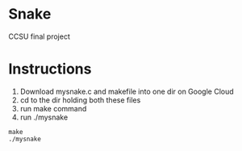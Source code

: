 # Snake
CCSU final project

# Instructions
1. Download mysnake.c and makefile into one dir on Google Cloud
2. cd to the dir holding both these files
3.  run make command
4. run ./mysnake

```
make
./mysnake
```

